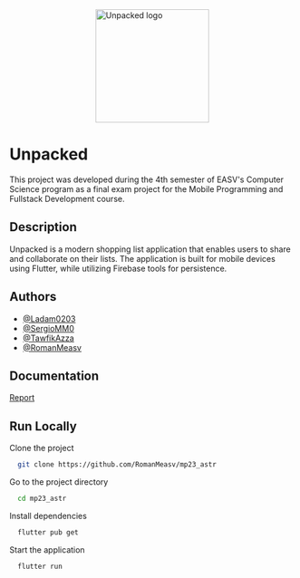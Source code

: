 <div style="display: flex; justify-content: center;">
  <img src="https://images-ext-2.discordapp.net/external/hrpFrk16sFgItzrEA6jXqeX0tLHKWG89-liZMjAy9eA/https/cdn-icons-png.flaticon.com/512/1261/1261163.png" alt="Unpacked logo" width="200" height="200">
</div>

# **Unpacked**

This project was developed during the 4th semester of EASV's Computer Science program as a final exam project for the Mobile Programming and Fullstack Development course.

## Description

Unpacked is a modern shopping list application that enables users to share and collaborate on their lists. The application is built for mobile devices using Flutter, while utilizing Firebase tools for persistence.


## Authors

- [@Ladam0203](https://github.com/Ladam0203)
- [@SergioMM0](https://github.com/SergioMM0)
- [@TawfikAzza](https://github.com/TawfikAzza)
- [@RomanMeasv](https://github.com/RomanMeasv)


## Documentation

[Report](https://docs.google.com/document/d/1FpRoCw_SIrGg7pVRUa22LWUwhFtcnoG-kpv8_O-hnGI/edit?usp=sharing)


## Run Locally

Clone the project

```bash
  git clone https://github.com/RomanMeasv/mp23_astr
```

Go to the project directory

```bash
  cd mp23_astr
```

Install dependencies

```bash
  flutter pub get
```

Start the application

```bash
  flutter run
```


